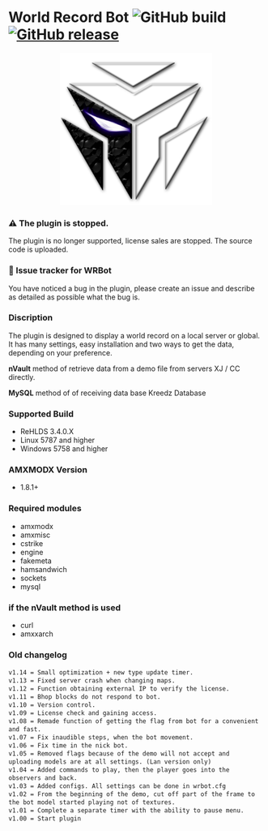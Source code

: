 # World Record Bot ![GitHub build](https://img.shields.io/badge/build-compiled-brightgreen.svg) [![GitHub release](https://img.shields.io/github/release/michaelkheel/WRBot.svg)](https://github.com/MichaelKheel/WRBot/releases)

<p align="center">
  <img src="https://github.com/MichaelKheel/WRBot/blob/master/screenshots/logo-bot.png?raw=true" alt="WRBot Logo" width="300px;" />
</p>

### ⚠ The plugin is stopped.
The plugin is no longer supported, license sales are stopped. The source code is uploaded.

### 📢 Issue tracker for WRBot
You have noticed a bug in the plugin, please create an issue and describe as detailed as possible what the bug is.

### Discription
The plugin is designed to display a world record on a local server or global. It has many settings, easy installation and two ways to get the data, depending on your preference.

**nVault** method of retrieve data from a demo file from servers XJ / CC directly.

**MySQL** method of of receiving data base Kreedz Database

### Supported Build
* ReHLDS 3.4.0.X
* Linux 5787 and higher
* Windows 5758 and higher

### AMXMODX Version
* 1.8.1+

### Required modules
* amxmodx
* amxmisc
* cstrike
* engine
* fakemeta
* hamsandwich
* sockets
* mysql

### if the nVault method is used
* curl
* amxxarch


### Old changelog
```
v1.14 = Small optimization + new type update timer.
v1.13 = Fixed server crash when changing maps.
v1.12 = Function obtaining external IP to verify the license.
v1.11 = Bhop blocks do not respond to bot.
v1.10 = Version control.
v1.09 = License check and gaining access.
v1.08 = Remade function of getting the flag from bot for a convenient and fast.
v1.07 = Fix inaudible steps, when the bot movement.
v1.06 = Fix time in the nick bot.
v1.05 = Removed flags because of the demo will not accept and uploading models are at all settings. (Lan version only)
v1.04 = Added commands to play, then the player goes into the observers and back.
v1.03 = Added configs. All settings can be done in wrbot.cfg
v1.02 = From the beginning of the demo, cut off part of the frame to the bot model started playing not of textures.
v1.01 = Complete a separate timer with the ability to pause menu.
v1.00 = Start plugin
```
